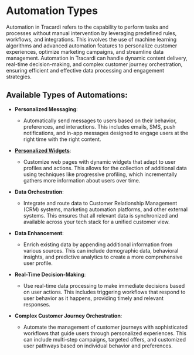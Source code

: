 # Automation Types

Automation in Tracardi refers to the capability to perform tasks and processes without manual intervention by leveraging
predefined rules, workflows, and integrations. This involves the use of machine learning algorithms and advanced
automation features to personalize customer experiences, optimize marketing campaigns, and streamline data management.
Automation in Tracardi can handle dynamic content delivery, real-time decision-making, and complex customer journey
orchestration, ensuring efficient and effective data processing and engagement strategies.

## Available Types of Automations:

- **Personalized Messaging**:
    - Automatically send messages to users based on their behavior, preferences, and interactions. This
      includes emails, SMS, push notifications, and in-app messages designed to engage users at the right time with the
      right content.

- **[Personalized Widgets](../../development/tutorial/widget.md)**:
    - Customize web pages with dynamic widgets that adapt to user profiles and actions. This allows for the collection
      of additional data using techniques like progressive profiling, which incrementally gathers more information about
      users over time.

- **Data Orchestration**:
    - Integrate and route data to Customer Relationship Management (CRM) systems, marketing automation
      platforms, and other external systems. This ensures that all relevant data is synchronized and available across
      your tech stack for a unified customer view.

- **Data Enhancement**:
    - Enrich existing data by appending additional information from various sources. This can include demographic data,
      behavioral insights, and predictive analytics to create a more comprehensive user profile.

- **Real-Time Decision-Making**:
    - Use real-time data processing to make immediate decisions based on user actions. This includes triggering
      workflows that respond to user behavior as it happens, providing timely and relevant responses.

- **Complex Customer Journey Orchestration**:
    - Automate the management of customer journeys with sophisticated workflows that guide users through personalized
      experiences. This can include multi-step campaigns, targeted offers, and customized user pathways based on
      individual behavior and preferences.

